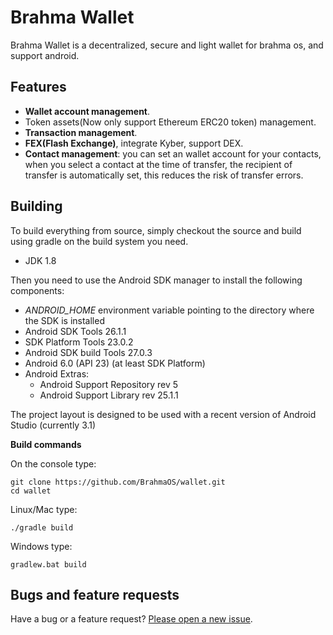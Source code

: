 # Brahma Wallet

Brahma Wallet is a decentralized, secure and light wallet for brahma os, and support android.

## Features

- **Wallet account management**.
- Token assets(Now only support Ethereum ERC20 token) management.
- **Transaction management**.
- **FEX(Flash Exchange)**, integrate Kyber, support DEX.
- **Contact management**: you can set an wallet account for your contacts, when you select a contact at the time of transfer, the recipient of transfer is automatically set, this reduces the risk of transfer errors.

## Building

To build everything from source, simply checkout the source and build using gradle on the build system you need.

 - JDK 1.8
 
Then you need to use the Android SDK manager to install the following components:

- *ANDROID_HOME* environment variable pointing to the directory where the SDK is installed
- Android SDK Tools 26.1.1
- SDK Platform Tools 23.0.2
- Android SDK build Tools 27.0.3
- Android 6.0 (API 23) (at least SDK Platform)
- Android Extras:
  - Android Support Repository rev 5
  - Android Support Library rev 25.1.1

The project layout is designed to be used with a recent version of Android Studio (currently 3.1)

**Build commands**

On the console type:

```
git clone https://github.com/BrahmaOS/wallet.git
cd wallet
```

Linux/Mac type:

```
./gradle build
```

Windows type:

```
gradlew.bat build
```


## Bugs and feature requests

Have a bug or a feature request? [Please open a new issue](https://github.com/BrahmaOS/wallet/issues).
